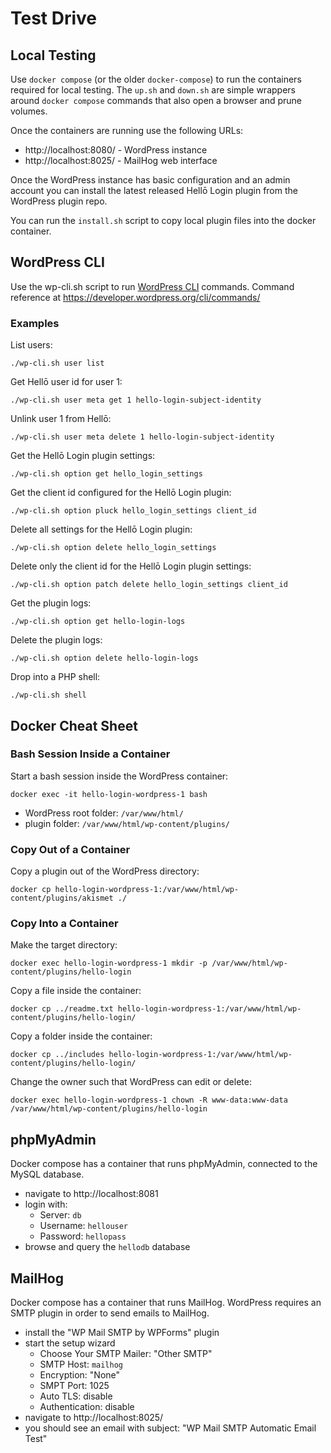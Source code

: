 # Test Drive

## Local Testing

Use `docker compose` (or the older `docker-compose`) to run the containers required for local testing. The `up.sh` and
`down.sh` are simple wrappers around `docker compose` commands that also open a browser and prune volumes.

Once the containers are running use the following URLs:
* http://localhost:8080/ - WordPress instance
* http://localhost:8025/ - MailHog web interface

Once the WordPress instance has basic configuration and an admin account you can install the latest released Hellō Login
plugin from the WordPress plugin repo.

You can run the `install.sh` script to copy local plugin files into the docker container.

## WordPress CLI

Use the wp-cli.sh script to run [WordPress CLI](https://wp-cli.org/) commands. Command reference at
https://developer.wordpress.org/cli/commands/

### Examples ###
List users:
```shell
./wp-cli.sh user list
```

Get Hellō user id for user 1:
```shell
./wp-cli.sh user meta get 1 hello-login-subject-identity
```

Unlink user 1 from Hellō:
```shell
./wp-cli.sh user meta delete 1 hello-login-subject-identity
```

Get the Hellō Login plugin settings:
```shell
./wp-cli.sh option get hello_login_settings
```

Get the client id configured for the Hellō Login plugin:
```shell
./wp-cli.sh option pluck hello_login_settings client_id
```

Delete all settings for the Hellō Login plugin:
```shell
./wp-cli.sh option delete hello_login_settings
```

Delete only the client id for the Hellō Login plugin settings:
```shell
./wp-cli.sh option patch delete hello_login_settings client_id
```

Get the plugin logs:
```shell
./wp-cli.sh option get hello-login-logs
```

Delete the plugin logs:
```shell
./wp-cli.sh option delete hello-login-logs
```

Drop into a PHP shell:
```shell
./wp-cli.sh shell
```

## Docker Cheat Sheet

### Bash Session Inside a Container

Start a bash session inside the WordPress container:
```shell
docker exec -it hello-login-wordpress-1 bash
```

* WordPress root folder: `/var/www/html/`
* plugin folder: `/var/www/html/wp-content/plugins/`

### Copy Out of a Container

Copy a plugin out of the WordPress directory:
```shell
docker cp hello-login-wordpress-1:/var/www/html/wp-content/plugins/akismet ./
```

### Copy Into a Container

Make the target directory:
```shell
docker exec hello-login-wordpress-1 mkdir -p /var/www/html/wp-content/plugins/hello-login
```

Copy a file inside the container:
```shell
docker cp ../readme.txt hello-login-wordpress-1:/var/www/html/wp-content/plugins/hello-login/
```

Copy a folder inside the container:
```shell
docker cp ../includes hello-login-wordpress-1:/var/www/html/wp-content/plugins/hello-login/
```

Change the owner such that WordPress can edit or delete:
```shell
docker exec hello-login-wordpress-1 chown -R www-data:www-data /var/www/html/wp-content/plugins/hello-login
```

## phpMyAdmin

Docker compose has a container that runs phpMyAdmin, connected to the MySQL database.

* navigate to http://localhost:8081
* login with:
  * Server: `db`
  * Username: `hellouser`
  * Password: `hellopass`
* browse and query the `hellodb` database


## MailHog

Docker compose has a container that runs MailHog. WordPress requires an SMTP plugin in order to send emails to MailHog.

* install the "WP Mail SMTP by WPForms" plugin
* start the setup wizard
  * Choose Your SMTP Mailer: "Other SMTP"
  * SMTP Host: `mailhog`
  * Encryption: "None"
  * SMPT Port: 1025
  * Auto TLS: disable
  * Authentication: disable
* navigate to http://localhost:8025/ 
* you should see an email with subject: "WP Mail SMTP Automatic Email Test"
